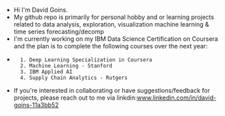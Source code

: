 - Hi I'm David Goins. 
- My github repo is primarily for personal hobby and or learning projects related to data analysis, exploration, visualization machine learning & time series forecasting/decomp
- I'm currently working on my IBM Data Science Certification on Coursera and the plan is to complete the following courses over the next year: 
-       1. Deep Learning Specialization in Coursera 
        2. Machine Learning - Stanford
        3. IBM Applied AI
        4. Supply Chain Analytics - Rutgers
- If you're interested in collaborating or have suggestions/feedback for projects, please reach out to me via linkdin:www.linkedin.com/in/david-goins-11a3bb52

<!---
davidgoins236/davidgoins236 is a ✨ special ✨ repository because its `README.md` (this file) appears on your GitHub profile.
You can click the Preview link to take a look at your changes.
--->

